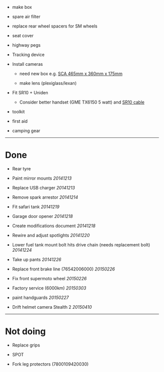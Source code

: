* make box
 
* spare air filter

* replace rear wheel spacers for SM wheels
      
* seat cover

* highway pegs

* Tracking device

* Install cameras

    * need new box e.g. [SCA 465mm x 360mm x 175mm](http://www.supercheapauto.com.au/online-store/products/SCA-Safe-Case-465x360x175mm.aspx?pid=326045#Recommendations)

    * make lens (plexiglass/lexan)

* Fit SR10 + Uniden

    * Consider better handset (GME TX6150 5 watt) and [SR10 cable](http://www.prestigecom.net.au/SENA-SR10-Twoway-Radio-Adaptor-suit-GME-TX685-TX6150)

* toolkit

* first aid

* camping gear

----

# Done

* Rear tyre

* Paint mirror mounts *20141213*

* Replace USB charger *20141213*

* Remove spark arrestor *20141214*

* Fit safari tank *20141219*

* Garage door opener *20141218*

* Create modifications document *20141218*

* Rewire and adjust spotlights *20141220*

* Lower fuel tank mount bolt hits drive chain (needs replacement bolt) *20141224*

* Take up pants *20141226*

* Replace front brake line (76542006000) *20150226*

* Fix front supermoto wheel *20150226*

* Factory service (6000km) *20150303*

* paint handguards *20150227*

* Drift helmet camera Stealth 2 *20150410*

----

# Not doing

* Replace grips

* SPOT

* Fork leg protectors (7800109420030)
